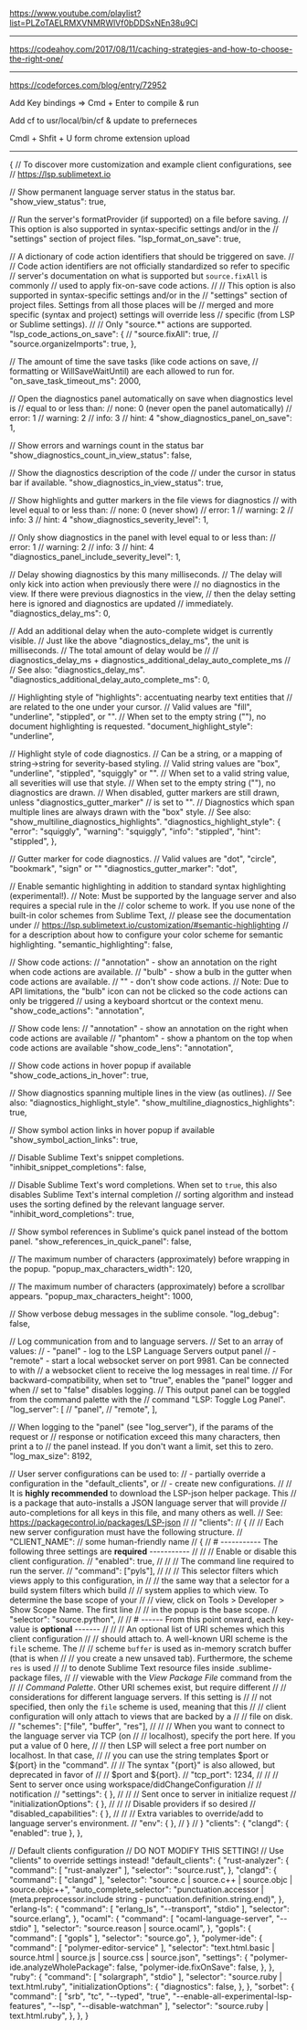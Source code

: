 https://www.youtube.com/playlist?list=PLZoTAELRMXVNMRWlVf0bDDSxNEn38u9Cl


-------------
https://codeahoy.com/2017/08/11/caching-strategies-and-how-to-choose-the-right-one/

---------------


https://codeforces.com/blog/entry/72952


Add Key bindings => Cmd + Enter to compile & run

Add cf to usr/local/bin/cf  & update to preferneces 

Cmdl + Shfit + U form chrome extension upload



----------------
{
  // To discover more customization and example client configurations, see
  // https://lsp.sublimetext.io

  // Show permanent language server status in the status bar.
  "show_view_status": true,

  // Run the server's formatProvider (if supported) on a file before saving.
  // This option is also supported in syntax-specific settings and/or in the
  // "settings" section of project files.
  "lsp_format_on_save": true,

  // A dictionary of code action identifiers that should be triggered on save.
  //
  // Code action identifiers are not officially standardized so refer to specific
  // server's documentation on what is supported but `source.fixAll` is commonly
  // used to apply fix-on-save code actions.
  //
  // This option is also supported in syntax-specific settings and/or in the
  // "settings" section of project files. Settings from all those places will be
  // merged and more specific (syntax and project) settings will override less
  // specific (from LSP or Sublime settings).
  //
  // Only "source.*" actions are supported.
  "lsp_code_actions_on_save": {
    // "source.fixAll": true,
    // "source.organizeImports": true,
  },

  // The amount of time the save tasks (like code actions on save,
  // formatting or WillSaveWaitUntil) are each allowed to run for.
  "on_save_task_timeout_ms": 2000,

  // Open the diagnostics panel automatically on save when diagnostics level is
  // equal to or less than:
  // none: 0 (never open the panel automatically)
  // error: 1
  // warning: 2
  // info: 3
  // hint: 4
  "show_diagnostics_panel_on_save": 1,

  // Show errors and warnings count in the status bar
  "show_diagnostics_count_in_view_status": false,

  // Show the diagnostics description of the code
  // under the cursor in status bar if available.
  "show_diagnostics_in_view_status": true,

  // Show highlights and gutter markers in the file views for diagnostics
  // with level equal to or less than:
  // none: 0 (never show)
  // error: 1
  // warning: 2
  // info: 3
  // hint: 4
  "show_diagnostics_severity_level": 1,

  // Only show diagnostics in the panel with level equal to or less than:
  // error: 1
  // warning: 2
  // info: 3
  // hint: 4
  "diagnostics_panel_include_severity_level": 1,

  // Delay showing diagnostics by this many milliseconds.
  // The delay will only kick into action when previously there were
  // no diagnostics in the view. If there were previous diagnostics in the view,
  // then the delay setting here is ignored and diagnostics are updated
  // immediately.
  "diagnostics_delay_ms": 0,

  // Add an additional delay when the auto-complete widget is currently visible.
  // Just like the above "diagnostics_delay_ms", the unit is milliseconds.
  // The total amount of delay would be
  //
  //    diagnostics_delay_ms + diagnostics_additional_delay_auto_complete_ms
  //
  // See also: "diagnostics_delay_ms".
  "diagnostics_additional_delay_auto_complete_ms": 0,

  // Highlighting style of "highlights": accentuating nearby text entities that
  // are related to the one under your cursor.
  // Valid values are "fill", "underline", "stippled", or "".
  // When set to the empty string (""), no document highlighting is requested.
  "document_highlight_style": "underline",

  // Highlight style of code diagnostics.
  // Can be a string, or a mapping of string->string for severity-based styling.
  // Valid string values are "box", "underline", "stippled", "squiggly" or "".
  // When set to a valid string value, all severities will use that style.
  // When set to the empty string (""), no diagnostics are drawn.
  // When disabled, gutter markers are still drawn, unless "diagnostics_gutter_marker"
  // is set to "".
  // Diagnostics which span multiple lines are always drawn with the "box" style.
  // See also: "show_multiline_diagnostics_highlights".
  "diagnostics_highlight_style": {
    "error": "squiggly",
    "warning": "squiggly",
    "info": "stippled",
    "hint": "stippled",
  },

  // Gutter marker for code diagnostics.
  // Valid values are "dot", "circle", "bookmark", "sign" or ""
  "diagnostics_gutter_marker": "dot",

  // Enable semantic highlighting in addition to standard syntax highlighting (experimental!).
  // Note: Must be supported by the language server and also requires a special rule in the
  // color scheme to work. If you use none of the built-in color schemes from Sublime Text,
  // please see the documentation under
  //   https://lsp.sublimetext.io/customization/#semantic-highlighting
  // for a description about how to configure your color scheme for semantic highlighting.
  "semantic_highlighting": false,

  // Show code actions:
  // "annotation" - show an annotation on the right when code actions are available.
  // "bulb" - show a bulb in the gutter when code actions are available.
  // "" - don't show code actions.
  // Note: Due to API limitations, the "bulb" icon can not be clicked so the code actions can only be triggered
  // using a keyboard shortcut or the context menu.
  "show_code_actions": "annotation",

  // Show code lens:
  // "annotation" - show an annotation on the right when code actions are available
  // "phantom" - show a phantom on the top when code actions are available
  "show_code_lens": "annotation",

  // Show code actions in hover popup if available
  "show_code_actions_in_hover": true,

  // Show diagnostics spanning multiple lines in the view (as outlines).
  // See also: "diagnostics_highlight_style".
  "show_multiline_diagnostics_highlights": true,

  // Show symbol action links in hover popup if available
  "show_symbol_action_links": true,

  // Disable Sublime Text's snippet completions.
  "inhibit_snippet_completions": false,

  // Disable Sublime Text's word completions. When set to `true`, this also disables Sublime Text's internal completion
  // sorting algorithm and instead uses the sorting defined by the relevant language server.
  "inhibit_word_completions": true,

  // Show symbol references in Sublime's quick panel instead of the bottom panel.
  "show_references_in_quick_panel": false,

  // The maximum number of characters (approximately) before wrapping in the popup.
  "popup_max_characters_width": 120,

  // The maximum number of characters (approximately) before a scrollbar appears.
  "popup_max_characters_height": 1000,

  // Show verbose debug messages in the sublime console.
  "log_debug": false,

  // Log communication from and to language servers.
  // Set to an array of values:
  // - "panel" - log to the LSP Language Servers output panel
  // - "remote" - start a local websocket server on port 9981. Can be connected to with
  //              a websocket client to receive the log messages in real time.
  // For backward-compatibility, when set to "true", enables the "panel" logger and when
  // set to "false" disables logging.
  // This output panel can be toggled from the command palette with the
  // command "LSP: Toggle Log Panel".
  "log_server": [
    // "panel",
    // "remote",
  ],

  // When logging to the "panel" (see "log_server"), if the params of the request or
  // response or notification exceed this many characters, then print a <snip> to
  // the panel instead. If you don't want a limit, set this to zero.
  "log_max_size": 8192,

  // User server configurations can be used to:
  // - partially override a configuration in the "default_clients", or
  // - create new configurations.
  //
  // It is **highly recommended** to download the LSP-json helper package. This
  // is a package that auto-installs a JSON language server that will provide
  // auto-completions for all keys in this file, and many others as well.
  // See: https://packagecontrol.io/packages/LSP-json
  //
  // "clients":
  // {
  //   // Each new server configuration must have the following structure.
  //   "CLIENT_NAME": // some human-friendly name
  //   {
  //     # ----------- The following three settings are **required** -----------
  //
  //     // Enable or disable this client configuration.
  //     "enabled": true,
  //
  //     // The command line required to run the server.
  //     "command": ["pyls"],
  //
  //     // This selector filters which views apply to this configuration, in
  //     // the same way that a selector for a build system filters which build
  //     // system applies to which view. To determine the base scope of your
  //     // view, click on Tools > Developer > Show Scope Name. The first line
  //     // in the popup is the base scope.
  //     "selector": "source.python",
  //
  //     # ------ From this point onward, each key-value is **optional** -------
  //
  //     // An optional list of URI schemes which this client configuration
  //     // should attach to. A well-known URI scheme is the `file` scheme. The
  //     // scheme `buffer` is used as in-memory scratch buffer (that is when
  //     // you create a new unsaved tab). Furthermore, the scheme `res` is used
  //     // to denote Sublime Text resource files inside .sublime-package files,
  //     // viewable with the _View Package File_ command from the
  //     // _Command Palette_. Other URI schemes exist, but require different
  //     // considerations for different language servers.  If this setting is
  //     // not specified, then only the `file` scheme is used, meaning that this
  //     // client configuration will only attach to views that are backed by a
  //     // file on disk.
  //     "schemes": ["file", "buffer", "res"],
  //
  //     // When you want to connect to the language server via TCP (on
  //     // localhost), specify the port here. If you put a value of 0 here,
  //     // then LSP will select a free port number on localhost. In that case,
  //     // you can use the string templates $port or ${port} in the "command".
  //     // The syntax "{port}" is also allowed, but deprecated in favor of
  //     // $port and ${port}.
  //     "tcp_port": 1234,
  //
  //     // Sent to server once using workspace/didChangeConfiguration
  //     // notification
  //     "settings": { },
  //
  //     // Sent once to server in initialize request
  //     "initializationOptions": { },
  //
  //     // Disable providers if so desired
  //     "disabled_capabilities": { },
  //
  //     // Extra variables to override/add to language server's environment.
  //     "env": { },
  //   }
  // }
  "clients": {
    "clangd":
    {
			"enabled": true
		},
  },

  // Default clients configuration
  // DO NOT MODIFY THIS SETTING!
  // Use "clients" to override settings instead!
  "default_clients": {
    "rust-analyzer": {
      "command": [
        "rust-analyzer"
      ],
      "selector": "source.rust",
    },
    "clangd": {
      "command": [
        "clangd"
      ],
      "selector": "source.c | source.c++ | source.objc | source.objc++",
      "auto_complete_selector": "punctuation.accessor | (meta.preprocessor.include string - punctuation.definition.string.end)",
    },
    "erlang-ls": {
      "command": [
        "erlang_ls",
        "--transport",
        "stdio"
      ],
      "selector": "source.erlang",
    },
    "ocaml": {
      "command": [
        "ocaml-language-server",
        "--stdio"
      ],
      "selector": "source.reason | source.ocaml",
    },
    "gopls": {
      "command": [
        "gopls"
      ],
      "selector": "source.go",
    },
    "polymer-ide": {
      "command": [
        "polymer-editor-service"
      ],
      "selector": "text.html.basic | source.html | source.js | source.css | source.json",
      "settings": {
        "polymer-ide.analyzeWholePackage": false,
        "polymer-ide.fixOnSave": false,
      },
    },
    "ruby": {
      "command": [
        "solargraph",
        "stdio"
      ],
      "selector": "source.ruby | text.html.ruby",
      "initializationOptions": {
        "diagnostics": false,
      },
    },
    "sorbet": {
      "command": [
        "srb",
        "tc",
        "--typed",
        "true",
        "--enable-all-experimental-lsp-features",
        "--lsp",
        "--disable-watchman"
      ],
      "selector": "source.ruby | text.html.ruby",
    },
  },
}
